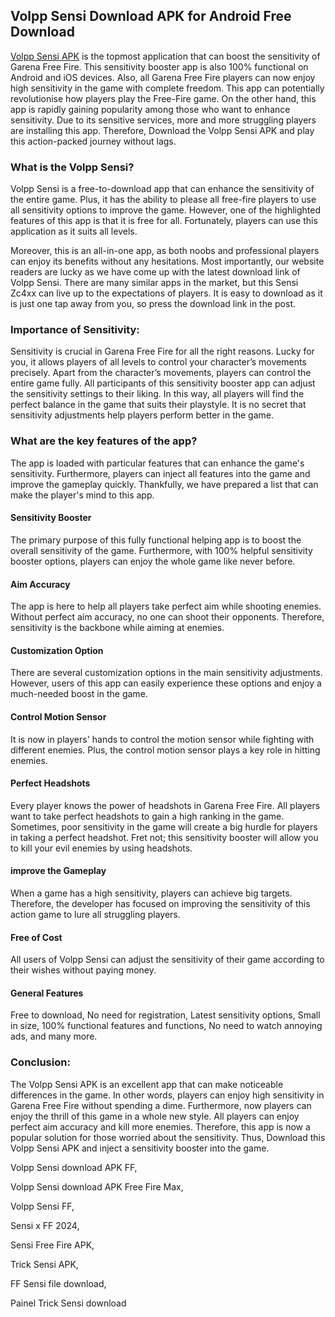 ## Volpp Sensi Download APK for Android Free Download


[Volpp Sensi APK](https://apkceo.io/en/volpp-sensi-download-apk) is the topmost application that can boost the sensitivity of Garena Free Fire. This sensitivity booster app is also 100% functional on Android and iOS devices. Also, all Garena Free Fire players can now enjoy high sensitivity in the game with complete freedom. This app can potentially revolutionise how players play the Free-Fire game. On the other hand, this app is rapidly gaining popularity among those who want to enhance sensitivity. Due to its sensitive services, more and more struggling players are installing this app. Therefore, Download the Volpp Sensi APK and play this action-packed journey without lags.

### What is the Volpp Sensi?
Volpp Sensi is a free-to-download app that can enhance the sensitivity of the entire game. Plus, it has the ability to please all free-fire players to use all sensitivity options to improve the game. However, one of the highlighted features of this app is that it is free for all. Fortunately, players can use this application as it suits all levels.

Moreover, this is an all-in-one app, as both noobs and professional players can enjoy its benefits without any hesitations. Most importantly, our website readers are lucky as we have come up with the latest download link of Volpp Sensi. There are many similar apps in the market, but this Sensi Zc4xx can live up to the expectations of players. It is easy to download as it is just one tap away from you, so press the download link in the post.

### Importance of Sensitivity:
Sensitivity is crucial in Garena Free Fire for all the right reasons. Lucky for you, it allows players of all levels to control your character’s movements precisely. Apart from the character’s movements, players can control the entire game fully. All participants of this sensitivity booster app can adjust the sensitivity settings to their liking. In this way, all players will find the perfect balance in the game that suits their playstyle. It is no secret that sensitivity adjustments help players perform better in the game.

### What are the key features of the app?
The app is loaded with particular features that can enhance the game's sensitivity. Furthermore, players can inject all features into the game and improve the gameplay quickly. Thankfully, we have prepared a list that can make the player's mind to this app.

#### Sensitivity Booster
The primary purpose of this fully functional helping app is to boost the overall sensitivity of the game. Furthermore, with 100% helpful sensitivity booster options, players can enjoy the whole game like never before.

#### Aim Accuracy
The app is here to help all players take perfect aim while shooting enemies. Without perfect aim accuracy, no one can shoot their opponents. Therefore, sensitivity is the backbone while aiming at enemies.

#### Customization Option
There are several customization options in the main sensitivity adjustments. However, users of this app can easily experience these options and enjoy a much-needed boost in the game.

#### Control Motion Sensor
It is now in players' hands to control the motion sensor while fighting with different enemies. Plus, the control motion sensor plays a key role in hitting enemies.

#### Perfect Headshots
Every player knows the power of headshots in Garena Free Fire. All players want to take perfect headshots to gain a high ranking in the game. Sometimes, poor sensitivity in the game will create a big hurdle for players in taking a perfect headshot. Fret not; this sensitivity booster will allow you to kill your evil enemies by using headshots.

#### improve the Gameplay
When a game has a high sensitivity, players can achieve big targets. Therefore, the developer has focused on improving the sensitivity of this action game to lure all struggling players.

#### Free of Cost
All users of Volpp Sensi can adjust the sensitivity of their game according to their wishes without paying money.

#### General Features
Free to download, No need for registration, Latest sensitivity options, Small in size, 100% functional features and functions, No need to watch annoying ads, and many more.

### Conclusion:
The Volpp Sensi APK is an excellent app that can make noticeable differences in the game. In other words, players can enjoy high sensitivity in Garena Free Fire without spending a dime. Furthermore, now players can enjoy the thrill of this game in a whole new style. All players can enjoy perfect aim accuracy and kill more enemies. Therefore, this app is now a popular solution for those worried about the sensitivity. Thus, Download this Volpp Sensi APK and inject a sensitivity booster into the game.

Volpp Sensi download APK FF,

Volpp Sensi download APK Free Fire Max,

Volpp Sensi FF,

Sensi x FF 2024,

Sensi Free Fire APK,

Trick Sensi APK,

FF Sensi file download,

Painel Trick Sensi download
